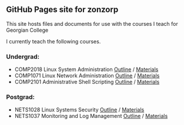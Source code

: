 ## GitHub Pages site for zonzorp

This site hosts files and documents for use with the courses I teach for Georgian College

I currently teach the following courses.

### Undergrad:
* COMP2018 Linux System Administration [Outline](http://georgiancollege.ca/course-outlines/COMP/2018/fall/2017/) / [Materials](https://zonzorp.github.io/COMP2018/)
* COMP1071 Linux Network Administration [Outline](http://georgiancollege.ca/course-outlines/COMP/1071/fall/2017/) / [Materials](https://zonzorp.github.io/COMP1071/)
* COMP2101 Administrative Shell Scripting [Outline](http://georgiancollege.ca/course-outlines/COMP/2101/fall/2017/) / [Materials](https://zonzorp.github.io/COMP2101/)

### Postgrad:
* NETS1028 Linux Systems Security [Outline](http://georgiancollege.ca/course-outlines/NETS/1028/fall/2017/) / [Materials](https://zonzorp.github.io/NETS1028/)
* NETS1037 Monitoring and Log Management [Outline](http://georgiancollege.ca/course-outlines/NETS/1037/fall/2017/) / [Materials](https://zonzorp.github.io/NETS1037/)
